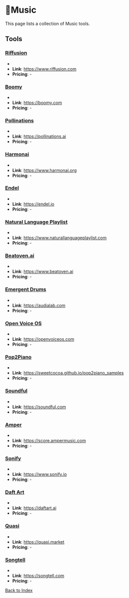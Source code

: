 # 🎵Music

This page lists a collection of Music tools.

## Tools

### [Riffusion](https://www.riffusion.com)
-
- **Link**: https://www.riffusion.com
- **Pricing**: -

### [Boomy](https://boomy.com)
-
- **Link**: https://boomy.com
- **Pricing**: -

### [Pollinations](https://pollinations.ai)
-
- **Link**: https://pollinations.ai
- **Pricing**: -

### [Harmonai](https://www.harmonai.org)
-
- **Link**: https://www.harmonai.org
- **Pricing**: -

### [Endel](https://endel.io)
-
- **Link**: https://endel.io
- **Pricing**: -

### [Natural Language Playlist](https://www.naturallanguageplaylist.com)
-
- **Link**: https://www.naturallanguageplaylist.com
- **Pricing**: -

### [Beatoven.ai](https://www.beatoven.ai)
-
- **Link**: https://www.beatoven.ai
- **Pricing**: -

### [Emergent Drums](https://audialab.com)
-
- **Link**: https://audialab.com
- **Pricing**: -

### [Open Voice OS](https://openvoiceos.com)
-
- **Link**: https://openvoiceos.com
- **Pricing**: -

### [Pop2Piano](https://sweetcocoa.github.io/pop2piano_samples)
-
- **Link**: https://sweetcocoa.github.io/pop2piano_samples
- **Pricing**: -

### [Soundful](https://soundful.com)
-
- **Link**: https://soundful.com
- **Pricing**: -

### [Amper](https://score.ampermusic.com)
-
- **Link**: https://score.ampermusic.com
- **Pricing**: -

### [Sonify](https://www.sonify.io)
-
- **Link**: https://www.sonify.io
- **Pricing**: -

### [Daft Art](https://daftart.ai)
-
- **Link**: https://daftart.ai
- **Pricing**: -

### [Quasi](https://quasi.market)
-
- **Link**: https://quasi.market
- **Pricing**: -

### [Songtell](https://songtell.com)
-
- **Link**: https://songtell.com
- **Pricing**: -


[Back to Index](../README.MD)
